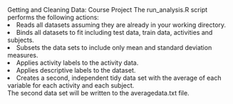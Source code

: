 <head>
Getting and Cleaning Data: Course Project
</head>
<body>
The run_analysis.R script performs the following actions:
<br>
<li>Reads all datasets assuming they are already in your working directory.
<li>Binds all datasets to fit including test data, train data, activities and subjects.
<li>Subsets the data sets to include only mean and standard deviation measures.
<li>Applies activity labels to the activity data.
<li>Applies descriptive labels to the dataset.
<li>Creates a second, independent tidy data set with the average of each variable for each activity and each subject. 
<br>
The second data set will be written to the averagedata.txt file.
</body>
